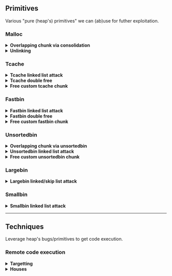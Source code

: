 ## Primitives

Various "pure (heap's) primitives" we can (ab)use for futher exploitation.

### Malloc

<details>
<summary><strong>Overlapping chunk via consolidation</strong></summary>
<p>

- **Foward consolidation**
	- link
	> abc

- **Backward consolidation**
	- link
	> abc

- **Overlapping consolidation**
	- link
	> abc

- **Top consolidation**
	- link
	> abc

- **Overlapping mmap**
	- link
	> abc

</p>
</details>

<details>
<summary><strong>Unlinking</strong></summary>
<p>

- **Unsafe unlink**
	- link
	> abc

</p>
</details>

### Tcache

<details>
<summary><strong>Tcache linked list attack</strong></summary>
<p>

- **Tcache poisoning**
	- link
	> abc

</p>
</details>

<details>
<summary><strong>Tcache double free</strong></summary>
<p>

- **Tcache key double**
	- link
	> abc

- **Tcache fastbin double**
	- link
	> abc

- **Tcache size double**
	- link
	> abc

</p>
</details>

<details>
<summary><strong>Free custom tcache chunk</strong></summary>
<p>

- **Tcache fake chunk**
	- link
	> abc

</p>
</details>

### Fastbin

<details>
<summary><strong>Fastbin linked list attack</strong></summary>
<p>

- **Fastbin poisoning**
	- link
	> abc

</p>
</details>

<details>
<summary><strong>Fastbin double free</strong></summary>
<p>

- **Fastbin double**
	- link
	> abc

</p>
</details>

<details>
<summary><strong>Free custom fastbin chunk</strong></summary>
<p>

- **Fastbin fake chunk**
	- link
	> abc

</p>
</details>

### Unsortedbin

<details>
<summary><strong>Overlapping chunk via unsortedbin</strong></summary>
<p>

- **Unsortedbin exact fit**
	- link
	> abc

- **Unsortedbin last remainder**
	- link
	> abc

</p>
</details>

<details>
<summary><strong>Unsortedbin linked list attack</strong></summary>
<p>

- **Unsortedbin poisoning**
	- link
	> abc

- **Unsortedbin attack (?)**
	- link
	> abc

</p>
</details>

<details>
<summary><strong>Free custom unsortedbin chunk</strong></summary>
<p>

- **Unsortedbin fake chunk**
	- link
	> abc

</p>
</details>

### Largebin

<details>
<summary><strong>Largebin linked/skip list attack</strong></summary>
<p>

- **Largebin linked poisoning**
	- link
	> abc

- **Largebin skip poisoning**
	- link
	> abc

</p>
</details>

### Smallbin

<details>
<summary><strong>Smallbin linked list attack</strong></summary>
<p>

- **Smallbin poisoning**
	- link
	> abc

</p>
</details>

---
## Techniques

Leverage heap's bugs/primitives to get code execution.

### Remote code execution

<details>
<summary><strong>Targetting</strong></summary>
<p>

- **libc GOT entries**
	- [docs](/heap/pwn_demos/targetting/got_libc/readme.md)
	> similar to GOT overwrite, **usable until < `2.39`**...

</p>
</details>

<details>
<summary><strong>Houses</strong></summary>
<p>

- **House of botcake**
	- [docs](/heap/pwn_demos/houses/house_of_botcake/readme.md)
	> **double free primitive**, bypass tcache dbf's key check, making overlapping chunk, return arbitrary allocation...

</p>
</details>

